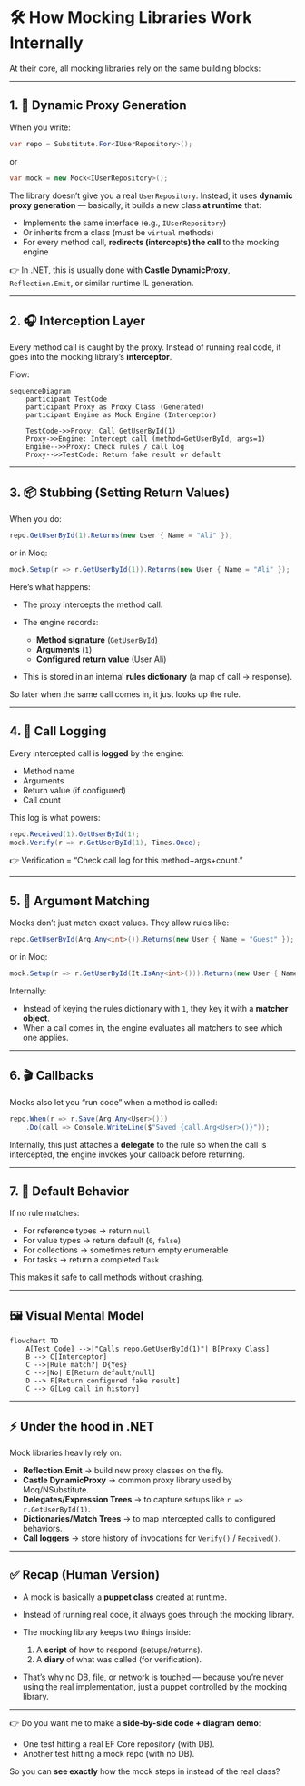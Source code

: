 # 🛠️ How Mocking Libraries Work Internally

At their core, all mocking libraries rely on the same building blocks:

---

## 1. 🧱 Dynamic Proxy Generation

When you write:

```csharp
var repo = Substitute.For<IUserRepository>();
```

or

```csharp
var mock = new Mock<IUserRepository>();
```

The library doesn’t give you a real `UserRepository`.
Instead, it uses **dynamic proxy generation** — basically, it builds a new class **at runtime** that:

- Implements the same interface (e.g., `IUserRepository`)
- Or inherits from a class (must be `virtual` methods)
- For every method call, **redirects (intercepts) the call** to the mocking engine

👉 In .NET, this is usually done with **Castle DynamicProxy**, `Reflection.Emit`, or similar runtime IL generation.

---

## 2. 🎧 Interception Layer

Every method call is caught by the proxy.
Instead of running real code, it goes into the mocking library’s **interceptor**.

Flow:

```mermaid
sequenceDiagram
    participant TestCode
    participant Proxy as Proxy Class (Generated)
    participant Engine as Mock Engine (Interceptor)

    TestCode->>Proxy: Call GetUserById(1)
    Proxy->>Engine: Intercept call (method=GetUserById, args=1)
    Engine-->>Proxy: Check rules / call log
    Proxy-->>TestCode: Return fake result or default
```

---

## 3. 📦 Stubbing (Setting Return Values)

When you do:

```csharp
repo.GetUserById(1).Returns(new User { Name = "Ali" });
```

or in Moq:

```csharp
mock.Setup(r => r.GetUserById(1)).Returns(new User { Name = "Ali" });
```

Here’s what happens:

- The proxy intercepts the method call.
- The engine records:

  - **Method signature** (`GetUserById`)
  - **Arguments** (`1`)
  - **Configured return value** (User Ali)

- This is stored in an internal **rules dictionary** (a map of call → response).

So later when the same call comes in, it just looks up the rule.

---

## 4. 📝 Call Logging

Every intercepted call is **logged** by the engine:

- Method name
- Arguments
- Return value (if configured)
- Call count

This log is what powers:

```csharp
repo.Received(1).GetUserById(1);
mock.Verify(r => r.GetUserById(1), Times.Once);
```

👉 Verification = “Check call log for this method+args+count.”

---

## 5. 🎯 Argument Matching

Mocks don’t just match exact values.
They allow rules like:

```csharp
repo.GetUserById(Arg.Any<int>()).Returns(new User { Name = "Guest" });
```

or in Moq:

```csharp
mock.Setup(r => r.GetUserById(It.IsAny<int>())).Returns(new User { Name = "Guest" });
```

Internally:

- Instead of keying the rules dictionary with `1`, they key it with a **matcher object**.
- When a call comes in, the engine evaluates all matchers to see which one applies.

---

## 6. 🎬 Callbacks

Mocks also let you “run code” when a method is called:

```csharp
repo.When(r => r.Save(Arg.Any<User>()))
    .Do(call => Console.WriteLine($"Saved {call.Arg<User>()}"));
```

Internally, this just attaches a **delegate** to the rule so when the call is intercepted, the engine invokes your callback before returning.

---

## 7. 🧮 Default Behavior

If no rule matches:

- For reference types → return `null`
- For value types → return default (`0`, `false`)
- For collections → sometimes return empty enumerable
- For tasks → return a completed `Task`

This makes it safe to call methods without crashing.

---

## 🖼️ Visual Mental Model

```mermaid
flowchart TD
    A[Test Code] -->|"Calls repo.GetUserById(1)"| B[Proxy Class]
    B --> C[Interceptor]
    C -->|Rule match?| D{Yes}
    C -->|No| E[Return default/null]
    D --> F[Return configured fake result]
    C --> G[Log call in history]
```

---

## ⚡ Under the hood in .NET

Mock libraries heavily rely on:

- **Reflection.Emit** → build new proxy classes on the fly.
- **Castle DynamicProxy** → common proxy library used by Moq/NSubstitute.
- **Delegates/Expression Trees** → to capture setups like `r => r.GetUserById(1)`.
- **Dictionaries/Match Trees** → to map intercepted calls to configured behaviors.
- **Call loggers** → store history of invocations for `Verify()` / `Received()`.

---

## ✅ Recap (Human Version)

- A mock is basically a **puppet class** created at runtime.
- Instead of running real code, it always goes through the mocking library.
- The mocking library keeps two things inside:

  1. A **script** of how to respond (setups/returns).
  2. A **diary** of what was called (for verification).

- That’s why no DB, file, or network is touched — because you’re never using the real implementation, just a puppet controlled by the mocking library.

---

👉 Do you want me to make a **side-by-side code + diagram demo**:

- One test hitting a real EF Core repository (with DB).
- Another test hitting a mock repo (with no DB).

So you can **see exactly** how the mock steps in instead of the real class?
